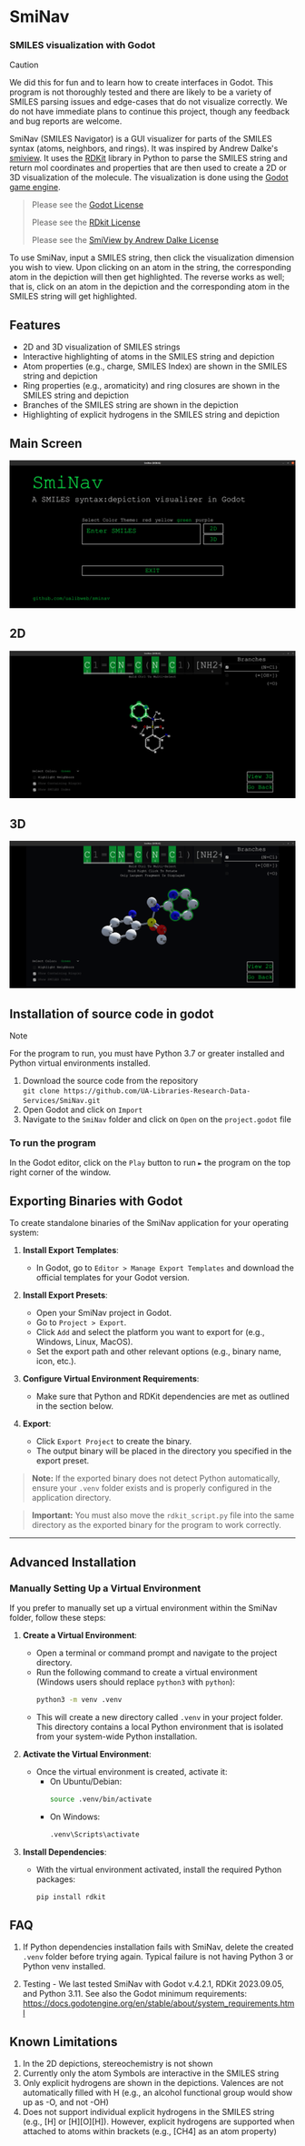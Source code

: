 # SmiNav
### SMILES visualization with Godot

> [!CAUTION]
> We did this for fun and to learn how to create interfaces in Godot. This program is not thoroughly tested and there are likely to be a variety of SMILES parsing issues and edge-cases that do not visualize correctly. We do not have immediate plans to continue this project, though any feedback and bug reports are welcome.

SmiNav (SMILES Navigator) is a GUI visualizer for parts of the SMILES syntax (atoms, neighbors, and rings). It was inspired by Andrew Dalke's [smiview](https://hg.sr.ht/~dalke/smiview). It uses the [RDKit](https://www.rdkit.org/) library in Python to parse the SMILES string and return mol coordinates and properties that are then used to create a 2D or 3D visualization of the molecule. The visualization is done using the [Godot game engine](https://godotengine.org/).

> Please see the [Godot License](https://godotengine.org/license/)
> 
> Please see the [RDkit License](https://github.com/rdkit/rdkit?tab=BSD-3-Clause-1-ov-file#readme)
>
> Please see the [SmiView by Andrew Dalke License](https://hg.sr.ht/~dalke/smiview/browse/LICENSE.txt?rev=tip)

To use SmiNav, input a SMILES string, then click the visualization dimension you wish to view. Upon clicking on an atom in the string, the corresponding atom in the depiction will then get highlighted. The reverse works as well; that is, click on an atom in the depiction and the corresponding atom in the SMILES string will get highlighted.

## Features
* 2D and 3D visualization of SMILES strings
* Interactive highlighting of atoms in the SMILES string and depiction
* Atom properties (e.g., charge, SMILES Index) are shown in the SMILES string and depiction
* Ring properties (e.g., aromaticity) and ring closures are shown in the SMILES string and depiction
* Branches of the SMILES string are shown in the depiction
* Highlighting of explicit hydrogens in the SMILES string and depiction

## Main Screen

![](Images/MainScreen.png)

## 2D

![](Images/2D.png)

## 3D

![](Images/3D.png)

## Installation of source code in godot

> [!NOTE]
> For the program to run, you must have Python 3.7 or greater installed and Python virtual environments installed.

1. Download the source code from the repository  
`git clone https://github.com/UA-Libraries-Research-Data-Services/SmiNav.git`
2. Open Godot and click on `Import`
3. Navigate to the `SmiNav` folder and click on `Open` on the `project.godot` file

### To run the program

In the Godot editor, click on the `Play` button to run `►` the program on the top right corner of the window.

## Exporting Binaries with Godot

To create standalone binaries of the SmiNav application for your operating system:

1. **Install Export Templates**:
   - In Godot, go to `Editor > Manage Export Templates` and download the official templates for your Godot version.

2. **Install Export Presets**:
   - Open your SmiNav project in Godot.
   - Go to `Project > Export`.
   - Click `Add` and select the platform you want to export for (e.g., Windows, Linux, MacOS).
   - Set the export path and other relevant options (e.g., binary name, icon, etc.).

3. **Configure Virtual Environment Requirements**:
   - Make sure that Python and RDKit dependencies are met as outlined in the section below.

4. **Export**:
   - Click `Export Project` to create the binary.
   - The output binary will be placed in the directory you specified in the export preset.

> **Note:** If the exported binary does not detect Python automatically, ensure your `.venv` folder exists and is properly configured in the application directory.

> **Important:** You must also move the `rdkit_script.py` file into the same directory as the exported binary for the program to work correctly.

---


## Advanced Installation

### Manually Setting Up a Virtual Environment

If you prefer to manually set up a virtual environment within the SmiNav folder, follow these steps:

1. **Create a Virtual Environment**:
   - Open a terminal or command prompt and navigate to the project directory.
   - Run the following command to create a virtual environment (Windows users should replace `python3` with `python`):
     ```bash
     python3 -m venv .venv
     ```
   - This will create a new directory called `.venv` in your project folder. This directory contains a local Python environment that is isolated from your system-wide Python installation.

2. **Activate the Virtual Environment**:
   - Once the virtual environment is created, activate it:
     - On Ubuntu/Debian:
       ```bash
       source .venv/bin/activate
       ```
     - On Windows:
       ```cmd
       .venv\Scripts\activate
       ```

3. **Install Dependencies**:
    - With the virtual environment activated, install the required Python packages:
      ```bash
      pip install rdkit
      ```

## FAQ

1. If Python dependencies installation fails with SmiNav, delete the created `.venv` folder before trying again. Typical failure is not having Python 3 or Python venv installed.

2. Testing - We last tested SmiNav with Godot v.4.2.1, RDKit 2023.09.05, and Python 3.11. See also the Godot minimum requirements: https://docs.godotengine.org/en/stable/about/system_requirements.html

## Known Limitations

1. In the 2D depictions, stereochemistry is not shown
2. Currently only the atom Symbols are interactive in the SMILES string
3. Only explicit hydrogens are shown in the depictions. Valences are not automatically filled with H (e.g., an alcohol functional group would show up as -O, and not -OH)
4. Does not support individual explicit hydrogens in the SMILES string (e.g., [H] or [H][O][H]). However, explicit hydrogens are supported when attached to atoms within brackets (e.g., [CH4] as an atom property)

